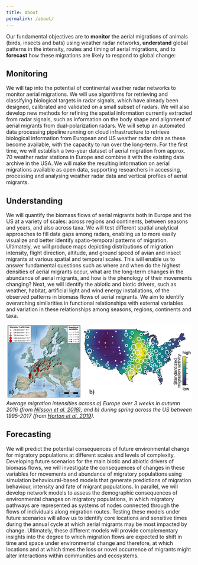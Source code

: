 ```yaml
---
title: About
permalink: /about/
---
```


Our fundamental objectives are to **monitor** the aerial migrations of animals (birds, insects and bats) using weather radar networks, 
**understand** global patterns in the intensity, routes and timing of aerial migrations, and to **forecast** how these migrations are 
likely to respond to global change:

## Monitoring
We will tap into the potential of continental weather radar networks to monitor aerial migrations. We will use algorithms for retrieving 
and classifying biological targets in radar signals, which have already been designed, calibrated and validated on a small subset of 
radars. We will also develop new methods for refining the spatial information currently extracted from radar signals, such as 
information on the body shape and alignment of aerial migrants from dual-polarization radars. We will setup an automated data processing 
pipeline running on cloud infrastructure to retrieve biological information from European and US weather radar data as these become 
available, with the capacity to run over the long-term. For the first time, we will establish a two-year dataset of aerial migration 
from approx. 70 weather radar stations in Europe and combine it with the existing data archive in the USA. We will make the resulting 
information on aerial migrations available as open data, supporting researchers in accessing, processing and analysing weather radar 
data and vertical profiles of aerial migrants.

## Understanding
We will quantify the biomass flows of aerial migrants both in Europe and the US at a variety of scales: across regions and continents, 
between seasons and years, and also across taxa. We will test different spatial analytical approaches to fill data gaps among radars, 
enabling us to more easily visualize and better identify spatio-temporal patterns of migration. Ultimately, we will produce maps 
depicting distributions of migration intensity, flight direction, altitude, and ground speed of avian and insect migrants at various 
spatial and temporal scales. This will enable us to answer fundamental questions such as where and when do the highest densities of 
aerial migrants occur, what are the long-term changes in the abundance of aerial migrants, and how is the phenology of their movements 
changing? Next, we will identify the abiotic and biotic drivers, such as weather, habitat, artificial light and wind energy 
installations, of the observed patterns in biomass flows of aerial migrants. We aim to identify overarching similarities in functional 
relationships with external variables and variation in these relationships among seasons, regions, continents and taxa.

![biomass flows](/assets/img/biomass_flow_fig_cropped.png)
_Average migration intensities across a) Europe over 3 weeks in autumn 2016 (from [Nilsson et al. 2018](https://doi.org/10.1111/ecog.04003)), and b) during spring across the US between 1995-2017 (from [Horton et al. 2019](https://doi.org/10.1002/fee.2029))._

## Forecasting
We will predict the potential consequences of future environmental change for migratory populations at different scales and levels of 
complexity. Developing future scenarios for the main biotic and abiotic drivers of biomass flows, we will investigate the consequences 
of changes in these variables for movements and abundance of migratory populations using simulation behavioural-based models that 
generate predictions of migration behaviour, intensity and fate of migrant populations. In parallel, we will develop network models to 
assess the demographic consequences of environmental changes on migratory populations, in which migratory pathways are represented as 
systems of nodes connected through the flows of individuals along migration routes. Testing these models under future scenarios will 
allow us to identify core locations and sensitive times during the annual cycle at which aerial migrants may be most impacted by change. 
Ultimately, these different models will provide complementary insights into the degree to which migration flows are expected to shift in 
time and space under environmental change and therefore, at which locations and at which times the loss or novel occurrence of migrants 
might alter interactions within communities and ecosystems. 
